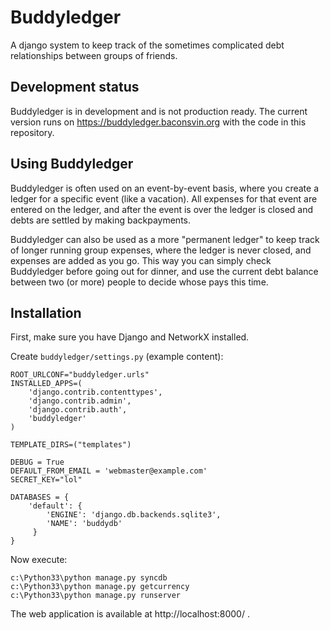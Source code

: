 Buddyledger
===========
A django system to keep track of the sometimes complicated debt relationships between groups of friends.


Development status
------------------
Buddyledger is in development and is not production ready. The current version runs on https://buddyledger.baconsvin.org with the code in this repository.


Using Buddyledger
-----------------
Buddyledger is often used on an event-by-event basis, where you create a ledger for a specific event (like a vacation). All expenses for that event are entered on the ledger, and after the event is over the ledger is closed and debts are settled by making backpayments.

Buddyledger can also be used as a more "permanent ledger" to keep track of longer running group expenses, where the ledger is never closed, and expenses are added as you go. This way you can simply check Buddyledger before going out for dinner, and use the current debt balance between two (or more) people to decide whose pays this time.

Installation
------------
First, make sure you have Django and NetworkX installed.

Create `buddyledger/settings.py` (example content):
```
ROOT_URLCONF="buddyledger.urls"
INSTALLED_APPS=(
    'django.contrib.contenttypes',
    'django.contrib.admin',
    'django.contrib.auth',
    'buddyledger'
)

TEMPLATE_DIRS=("templates")

DEBUG = True
DEFAULT_FROM_EMAIL = 'webmaster@example.com'
SECRET_KEY="lol"

DATABASES = {
    'default': {
        'ENGINE': 'django.db.backends.sqlite3',
        'NAME': 'buddydb'
     }
}
```

Now execute:

    c:\Python33\python manage.py syncdb
    c:\Python33\python manage.py getcurrency
    c:\Python33\python manage.py runserver

The web application is available at http://localhost:8000/ .
